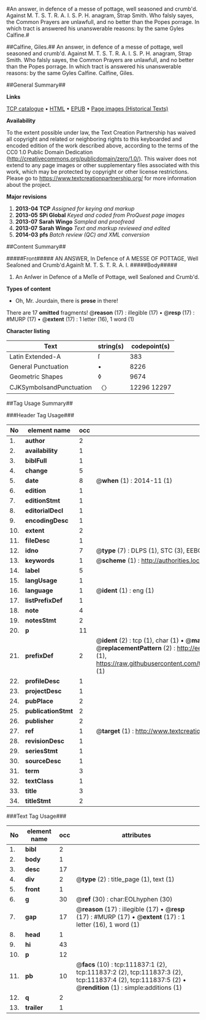 #An answer, in defence of a messe of pottage, well seasoned and crumb'd. Against M. T. S. T. R. A. I. S. P. H. anagram, Strap Smith. Who falsly sayes, the Common Prayers are unlawfull, and no better than the Popes porrage.  In which tract is answered his unanswerable reasons: by the same Gyles Calfine.#

##Calfine, Giles.##
An answer, in defence of a messe of pottage, well seasoned and crumb'd. Against M. T. S. T. R. A. I. S. P. H. anagram, Strap Smith. Who falsly sayes, the Common Prayers are unlawfull, and no better than the Popes porrage.  In which tract is answered his unanswerable reasons: by the same Gyles Calfine.
Calfine, Giles.

##General Summary##

**Links**

[TCP catalogue](http://www.ota.ox.ac.uk/tcp/)  • 
[HTML](http://tei.it.ox.ac.uk/tcp/Texts-HTML/free/A79/A79166.html)  • 
[EPUB](http://tei.it.ox.ac.uk/tcp/Texts-EPUB/free/A79/A79166.epub) • 
[Page images (Historical Texts)](https://historicaltexts.jisc.ac.uk/eebo-99859741e)

**Availability**

To the extent possible under law, the Text Creation Partnership has waived all copyright and related or neighboring rights to this keyboarded and encoded edition of the work described above, according to the terms of the CC0 1.0 Public Domain Dedication (http://creativecommons.org/publicdomain/zero/1.0/). This waiver does not extend to any page images or other supplementary files associated with this work, which may be protected by copyright or other license restrictions. Please go to https://www.textcreationpartnership.org/ for more information about the project.

**Major revisions**

1. __2013-04__ __TCP__ *Assigned for keying and markup*
1. __2013-05__ __SPi Global__ *Keyed and coded from ProQuest page images*
1. __2013-07__ __Sarah Wingo__ *Sampled and proofread*
1. __2013-07__ __Sarah Wingo__ *Text and markup reviewed and edited*
1. __2014-03__ __pfs__ *Batch review (QC) and XML conversion*

##Content Summary##

#####Front#####
AN ANSWER, In Defence of A MESSE OF POTTAGE, Well Seaſoned and Crumb'd.Againſt M. T. S. T. R. A. I. 
#####Body#####

1. An Anſwer in Defence of a Meſſe of Pottage, well Seaſoned and Crumb'd.

**Types of content**

  * Oh, Mr. Jourdain, there is **prose** in there!

There are 17 **omitted** fragments! 
 @__reason__ (17) : illegible (17)  •  @__resp__ (17) : #MURP (17)  •  @__extent__ (17) : 1 letter (16), 1 word (1)

**Character listing**


|Text|string(s)|codepoint(s)|
|---|---|---|
|Latin Extended-A|ſ|383|
|General Punctuation|•|8226|
|Geometric Shapes|◊|9674|
|CJKSymbolsandPunctuation|〈〉|12296 12297|

##Tag Usage Summary##

###Header Tag Usage###

|No|element name|occ|attributes|
|---|---|---|---|
|1.|__author__|2||
|2.|__availability__|1||
|3.|__biblFull__|1||
|4.|__change__|5||
|5.|__date__|8| @__when__ (1) : 2014-11 (1)|
|6.|__edition__|1||
|7.|__editionStmt__|1||
|8.|__editorialDecl__|1||
|9.|__encodingDesc__|1||
|10.|__extent__|2||
|11.|__fileDesc__|1||
|12.|__idno__|7| @__type__ (7) : DLPS (1), STC (3), EEBO-CITATION (1), PROQUEST (1), VID (1)|
|13.|__keywords__|1| @__scheme__ (1) : http://authorities.loc.gov/ (1)|
|14.|__label__|5||
|15.|__langUsage__|1||
|16.|__language__|1| @__ident__ (1) : eng (1)|
|17.|__listPrefixDef__|1||
|18.|__note__|4||
|19.|__notesStmt__|2||
|20.|__p__|11||
|21.|__prefixDef__|2| @__ident__ (2) : tcp (1), char (1)  •  @__matchPattern__ (2) : ([0-9\-]+):([0-9IVX]+) (1), (.+) (1)  •  @__replacementPattern__ (2) : http://eebo.chadwyck.com/downloadtiff?vid=$1&page=$2 (1), https://raw.githubusercontent.com/textcreationpartnership/Texts/master/tcpchars.xml#$1 (1)|
|22.|__profileDesc__|1||
|23.|__projectDesc__|1||
|24.|__pubPlace__|2||
|25.|__publicationStmt__|2||
|26.|__publisher__|2||
|27.|__ref__|1| @__target__ (1) : http://www.textcreationpartnership.org/docs/. (1)|
|28.|__revisionDesc__|1||
|29.|__seriesStmt__|1||
|30.|__sourceDesc__|1||
|31.|__term__|3||
|32.|__textClass__|1||
|33.|__title__|3||
|34.|__titleStmt__|2||


###Text Tag Usage###

|No|element name|occ|attributes|
|---|---|---|---|
|1.|__bibl__|2||
|2.|__body__|1||
|3.|__desc__|17||
|4.|__div__|2| @__type__ (2) : title_page (1), text (1)|
|5.|__front__|1||
|6.|__g__|30| @__ref__ (30) : char:EOLhyphen (30)|
|7.|__gap__|17| @__reason__ (17) : illegible (17)  •  @__resp__ (17) : #MURP (17)  •  @__extent__ (17) : 1 letter (16), 1 word (1)|
|8.|__head__|1||
|9.|__hi__|43||
|10.|__p__|12||
|11.|__pb__|10| @__facs__ (10) : tcp:111837:1 (2), tcp:111837:2 (2), tcp:111837:3 (2), tcp:111837:4 (2), tcp:111837:5 (2)  •  @__rendition__ (1) : simple:additions (1)|
|12.|__q__|2||
|13.|__trailer__|1||
